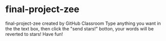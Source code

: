# final-project-zee
final-project-zee created by GitHub Classroom
Type anything you want in the the text box, then click the "send stars!" botton, your words will be reverted to stars!
Have fun!
